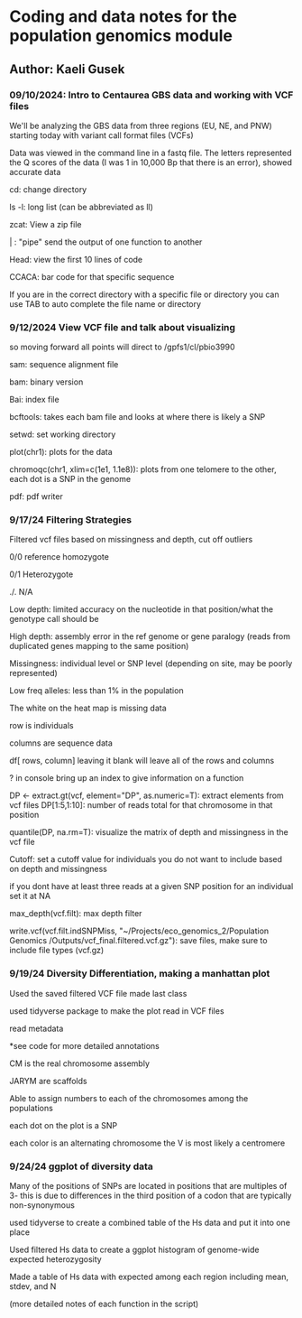 # Coding and data notes for the population genomics module

## Author: Kaeli Gusek

### 09/10/2024: Intro to Centaurea GBS data and working with VCF files

We'll be analyzing the GBS data from three regions (EU, NE, and PNW) starting today with variant call format files (VCFs)

Data was viewed in the command line in a fastq file. The letters represented the Q scores of the data (I was 1 in 10,000 Bp that there is an error), showed accurate data

cd: change directory

ls -l: long list (can be abbreviated as ll)

zcat: View a zip file

| : "pipe" send the output of one function to another

Head: view the first 10 lines of code

CCACA: bar code for that specific sequence

If you are in the correct directory with a specific file or directory you can use TAB to auto complete the file name or directory

### 9/12/2024 View VCF file and talk about visualizing

so moving forward all points will direct to /gpfs1/cl/pbio3990

sam: sequence alignment file

bam: binary version

Bai: index file

bcftools: takes each bam file and looks at where there is likely a SNP

setwd: set working directory

plot(chr1): plots for the data

chromoqc(chr1, xlim=c(1e1, 1.1e8)): plots from one telomere to the other, each dot is a SNP in the genome

pdf: pdf writer

### 9/17/24 Filtering Strategies

Filtered vcf files based on missingness and depth, cut off outliers

0/0 reference homozygote

0/1 Heterozygote

./. N/A

Low depth: limited accuracy on the nucleotide in that position/what the genotype call should be

High depth: assembly error in the ref genome or gene paralogy (reads from duplicated genes mapping to the same position)

Missingness: individual level or SNP level (depending on site, may be poorly represented)

Low freq alleles: less than 1% in the population

The white on the heat map is missing data

row is individuals

columns are sequence data

df[ rows, column] leaving it blank will leave all of the rows and columns

? in console bring up an index to give information on a function

DP \<- extract.gt(vcf, element="DP", as.numeric=T): extract elements from vcf files DP[1:5,1:10]: number of reads total for that chromosome in that position

quantile(DP, na.rm=T): visualize the matrix of depth and missingness in the vcf file

Cutoff: set a cutoff value for individuals you do not want to include based on depth and missingness

if you dont have at least three reads at a given SNP position for an individual set it at NA

max_depth(vcf.filt): max depth filter

write.vcf(vcf.filt.indSNPMiss, "\~/Projects/eco_genomics_2/Population Genomics /Outputs/vcf_final.filtered.vcf.gz"): save files, make sure to include file types (vcf.gz)

### 9/19/24 Diversity Differentiation, making a manhattan plot

Used the saved filtered VCF file made last class

used tidyverse package to make the plot read in VCF files

read metadata

\*see code for more detailed annotations

CM is the real chromosome assembly

JARYM are scaffolds

Able to assign numbers to each of the chromosomes among the populations

each dot on the plot is a SNP

each color is an alternating chromosome the V is most likely a centromere

### 9/24/24 ggplot of diversity data 

Many of the positions of SNPs are located in positions that are multiples of 3- this is due to differences in the third position of a codon that are typically non-synonymous

used tidyverse to create a combined table of the Hs data and put it into one place

Used filtered Hs data to create a ggplot histogram of genome-wide expected heterozygosity

Made a table of Hs data with expected among each region including mean, stdev, and N

(more detailed notes of each function in the script)
